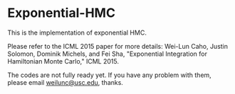 # Exponential-HMC

This is the implementation of exponential HMC.

Please refer to the ICML 2015 paper for more details:
Wei-Lun Caho, Justin Solomon, Dominik Michels, and Fei Sha, "Exponential Integration for Hamiltonian Monte Carlo," ICML 2015.

The codes are not fully ready yet. If you have any problem with them, please email weilunc@usc.edu, thanks.

